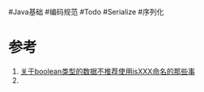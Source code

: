 #Java基础  #编码规范 #Todo #Serialize #序列化




# 参考
1. [关于boolean类型的数据不推荐使用isXXX命名的那些事](https://blog.csdn.net/xiaoye319/article/details/85232719)
2. 